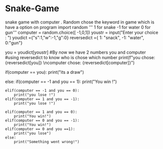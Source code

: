 # Snake-Game
snake game with computer . Random chose the keyword in game which is have a option on program 
import random
'''
1 for snake
 -1 for water
 0 for gun'''
computer = random.choice([ -1,0,1])
youstr = input("Enter your choice : ")
youdict ={"s":1,"w":-1,"g":0}
reversedict ={ 1: "snack", -1: "water", 0:"gun"}

you = youdict[youstr]
#By now we have 2 numbers you and computer
#using reversedict to know  who is chose which number
print(f"you chose:  {reversedict[you]} \ncomputer chose:  {reversedict[computer]}")

if(computer == you):
    print("its a draw")

else:
    if(computer == -1 and you == 1):
        print("You win !")
    
    elif(computer == -1 and you == 0):
        print("you lose !")
    elif(computer == 1 and you == -1):
        print("you lose !")

    elif(computer == 1 and you == 0):
        print("You win!")
    elif(computer == 0 and you == -1):
        print("You win!")
    elif(computer == 0 and you ==1):
        print("you lose")
    else:
        print("Something went wrong!")
